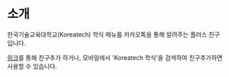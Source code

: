 # 소개

한국기술교육대학교(Koreatech) 학식 메뉴를 카카오톡을 통해 알려주는 플러스 친구입니다.

[링크](http://pf.kakao.com/_ukFxdj)를 통해 친구추가 하거나, 모바일에서 'Koreatech 학식'을 검색하여 친구추가하면 사용할 수 있습니다.

